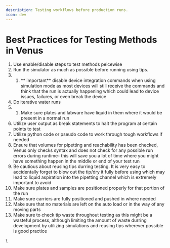 ```yaml
---
description: Testing workflows before production runs.
icon: dev
---
```


# Best Practices for Testing Methods in Venus

1. Use enable/disable steps to test methods peicewise
2. Run the simulator as much as possible before running using tips.
3.
   1. \*\* important\*\* disable device integration commands when using simulation mode as most devices will still receive the commands and think that the run is actually happening which could lead to device issues, failures, or even break the device
4. Do iterative water runs
5.
   1. Make sure plates and labware have liquid in them where it would be present in a normal run
6. Utilize user output as break statements to halt the program at certain points to test
7. Utilize python code or pseudo code to work through tough workflows if needed
8. Ensure that volumes for pipetting and reachability has been checked, Venus only checks syntax and does not check for any possible run errors during runtime- this will save you a lot of time where you might have something happen in the middle or end of your test run
9. Be cautious about reusing tips durring testing. It is very easy to accidentally forget to blow out the tip/dry it fully before using which may lead to liquid aspiration into the pipetting channel which is extremely important to avoid&#x20;
10. Make sure plates and samples are positioned properly for that portion of the run
11. Make sure carriers are fully positioned and pushed in where needed
12. Make sure that no materials are left on the auto load or in the way of any moving parts
13. Make sure to check tip waste throughout testing as this might be a wasteful process, although limiting the amount of waste durring development by utilizing simulations and reusing tips wherever possible is good practice&#x20;

\
